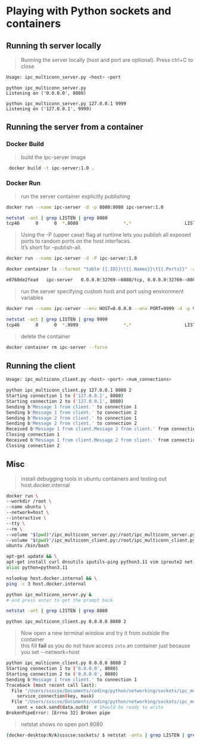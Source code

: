 # Playing with Python sockets and containers

## Running th server locally

> Running the server locally (host and port are optional). Press ctrl+C to close

```sh
Usage: ipc_multiconn_server.py <host> <port
```

```text
python ipc_multiconn_server.py
Listening on ('0.0.0.0', 8080)
```

```text
python ipc_multiconn_server.py 127.0.0.1 9999
Listening on ('127.0.0.1', 9999)
```

## Running the server from a container

### Docker Build

> build the ipc-server image

```sh
 docker build -t ipc-server:1.0 .
```

### Docker Run

> run the server container explicitly publishing <host port><contsiner port>

```sh
docker run --name ipc-server -d -p 8080:8080 ipc-server:1.0
```

```sh
netstat -ant | grep LISTEN | grep 8080
tcp46      0      0  *.8080                 *.*                    LISTEN
```

> Using the -P (upper case) flag at runtime lets you publish all exposed ports to random ports on the host interfaces.<br>It’s short for –publish-all.

```sh
docker run --name ipc-server -d -P ipc-server:1.0
```

```sh
docker container ls --format "table {{.ID}}\t{{.Names}}\t{{.Ports}}" -a | grep "ipc-server"

e0760de2fead   ipc-server   0.0.0.0:32769->8080/tcp, 0.0.0.0:32769->8080/ud
```

> run the server specifying custom host and port using environment variables

```sh
docker run --name ipc-server --env HOST=0.0.0.0 --env PORT=9999 -d -p 9090:9999 ipc-server:1.0
```

```sh
netstat -ant | grep LISTEN | grep 9999
tcp46      0      0  *.9999                 *.*                    LISTEN
```

> delete the container

```sh
docker container rm ipc-server --force
```

## Running the client

```sh
Usage: ipc_multiconn_client.py <host> <port> <num_connections>
```

```sh
python ipc_multiconn_client.py 127.0.0.1 8080 2
Starting connection 1 to ('127.0.0.1', 8080)
Starting connection 2 to ('127.0.0.1', 8080)
Sending b'Message 1 from client.' to connection 1
Sending b'Message 1 from client.' to connection 2
Sending b'Message 2 from client.' to connection 1
Sending b'Message 2 from client.' to connection 2
Received b'Message 1 from client.Message 2 from client.' from connection 1
Closing connection 1
Received b'Message 1 from client.Message 2 from client.' from connection 2
Closing connection 2
```


## Misc

> install debugging tools in ubuntu containers and testing out host.docker.internal

```sh
docker run \
--workdir /root \
--name ubuntu \
--network=host \
--interactive \
--tty \
--rm \
--volume "$(pwd)"/ipc_multiconn_server.py:/root/ipc_multiconn_server.py \
--volume "$(pwd)"/ipc_multiconn_client.py:/root/ipc_multiconn_client.py \
ubuntu /bin/bash
```

```sh
apt-get update && \
apt-get install curl dnsutils iputils-ping python3.11 vim iproute2 net-tools -y && \
alias python=python3.11
```

```sh
nslookup host.docker.internal && \
ping -c 3 host.docker.internal
```

```sh
python ipc_multiconn_server.py &
# and press enter to get the prompt back
```

```sh
netstat -ant | grep LISTEN | grep 8080
```

```sh
python ipc_multiconn_client.py 0.0.0.0 8080 2
```

> Now open a new terminal window and try it from outside the container<br>
this fill **fail** as you do not have access `into` an container just because you set --network=host

```sh
python ipc_multiconn_client.py 0.0.0.0 8080 2
Starting connection 1 to ('0.0.0.0', 8080)
Starting connection 2 to ('0.0.0.0', 8080)
Sending b'Message 1 from client.' to connection 1
Traceback (most recent call last):
  File "/Users/ssscse/Documents/coding/python/networking/sockets/ipc_multiconn_client.py", line 64, in <module>
    service_connection(key, mask)
  File "/Users/ssscse/Documents/coding/python/networking/sockets/ipc_multiconn_client.py", line 48, in service_connection
    sent = sock.send(data.outb)  # Should be ready to write
BrokenPipeError: [Errno 32] Broken pipe
```

> netstat shows no open port 8080

```sh
(docker-desktop:N/A)ssscse:sockets/ $ netstat -antu | grep LISTEN | grep 8080
```
